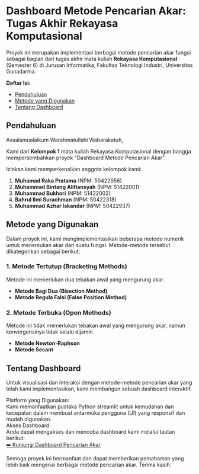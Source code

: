 # **Dashboard Metode Pencarian Akar: Tugas Akhir Rekayasa Komputasional**

Proyek ini merupakan implementasi berbagai metode pencarian akar fungsi sebagai bagian dari tugas akhir mata kuliah **Rekayasa Komputasional** (Semester 6\) di Jurusan Informatika, Fakultas Teknologi Industri, Universitas Gunadarma.

**Daftar Isi:**

* [Pendahuluan](#pendahuluan)  
* [Metode yang Digunakan](#metode-yang-digunakan)  
* [Tentang Dashboard](#tentang-dashboard)

## **Pendahuluan**

Assalamualaikum Warahmatullahi Wabarakatuh,

Kami dari **Kelompok 1** mata kuliah Rekayasa Komputasional dengan bangga mempersembahkan proyek "Dashboard Metode Pencarian Akar".

Izinkan kami memperkenalkan anggota kelompok kami:

1. **Muhamad Raka Pratama** (NPM: 50422956\)  
2. **Muhammad Bintang Alifiansyah** (NPM: 51422001\)  
3. **Muhammad Bukhori** (NPM: 51422002\)  
4. **Bahrul Ilmi Surachman** (NPM: 50422318\)  
5. **Muhammad Azhar Iskandar** (NPM: 50422937\)

## **Metode yang Digunakan**

Dalam proyek ini, kami mengimplementasikan beberapa metode numerik untuk menemukan akar dari suatu fungsi. Metode-metode tersebut dikategorikan sebagai berikut:

### **1\. Metode Tertutup (Bracketing Methods)**

Metode ini memerlukan dua tebakan awal yang mengurung akar.

* **Metode Bagi Dua (Bisection Method)**  
* **Metode Regula Falsi (False Position Method)**

### **2\. Metode Terbuka (Open Methods)**

Metode ini tidak memerlukan tebakan awal yang mengurung akar, namun konvergensinya tidak selalu dijamin.

* **Metode Newton-Raphson**  
* **Metode Secant**

## **Tentang Dashboard**

Untuk visualisasi dan interaksi dengan metode-metode pencarian akar yang telah kami implementasikan, kami membangun sebuah dashboard interaktif.

Platform yang Digunakan:  
Kami memanfaatkan pustaka Python streamlit untuk kemudahan dan kecepatan dalam membuat antarmuka pengguna (UI) yang responsif dan mudah digunakan.  
Akses Dashboard:  
Anda dapat mengakses dan mencoba dashboard kami melalui tautan berikut:  
[➡️ Kunjungi Dashboard Pencarian Akar](https://dashboard-metode-pencarian-akar-kelompok-1-3ia12.streamlit.app/)

Semoga proyek ini bermanfaat dan dapat memberikan pemahaman yang lebih baik mengenai berbagai metode pencarian akar. Terima kasih.